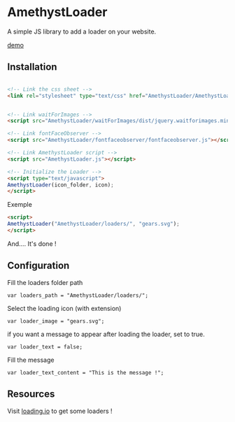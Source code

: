 # AmethystLoader
A simple JS library to add a loader on your website.

[demo](http://projets.melvin-lemoine.me/AmethystLoader/demo/)


## Installation

```HTML

<!-- Link the css sheet -->
<link rel="stylesheet" type="text/css" href="AmethystLoader/AmethystLoader.css" />


<!-- Link waitForImages -->
<script src="AmethystLoader/waitForImages/dist/jquery.waitforimages.min.js"></script>

<!-- Link fontFaceObserver -->
<script src="AmethystLoader/fontfaceobserver/fontfaceobserver.js"></script>

<!-- Link AmethystLoader script -->
<script src="AmethystLoader.js"></script>

<!-- Initialize the Loader -->
<script type="text/javascript">
AmethystLoader(icon_folder, icon);
</script>

```

Exemple
```HTML
<script>
AmethystLoader("AmethystLoader/loaders/", "gears.svg");
</script>
```

And.... It's done !

## Configuration

Fill the loaders folder path
```JS
var loaders_path = "AmethystLoader/loaders/";
```
Select the loading icon (with extension)
```JS
var loader_image = "gears.svg";
```
if you want a message to appear after loading the loader, set to true.
```JS
var loader_text = false;
```
Fill the message
```JS
var loader_text_content = "This is the message !";
```

## Resources
Visit [loading.io](https://loading.io) to get some loaders !
